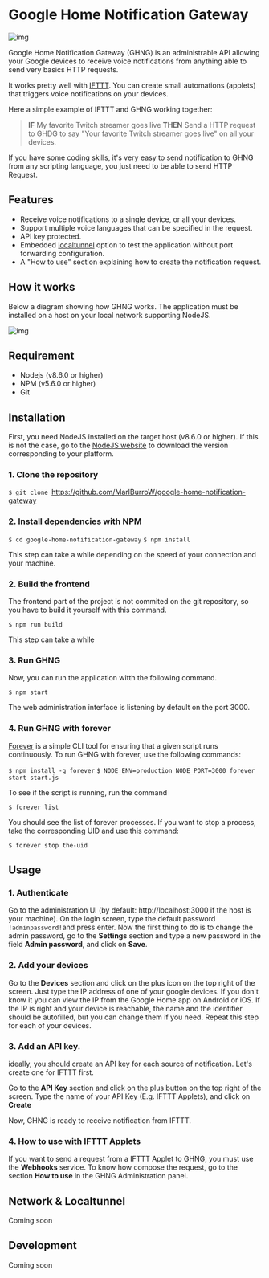 # Google Home Notification Gateway

![img](https://content.screencast.com/users/marlburrow/folders/Snagit/media/da213002-2fe9-40d3-a31c-edd5af85a64c/2018-03-27_21-48-59.png)

Google Home Notification Gateway (GHNG) is an administrable API allowing your Google devices to receive voice notifications from anything able to send very basics HTTP requests.

It works pretty well with [IFTTT](https://ifttt.com/discover). You can create small automations (applets) that triggers voice notifications on your devices.

Here a simple example of IFTTT and GHNG working together:

>**IF** My favorite Twitch streamer goes live **THEN** Send a HTTP request to GHDG to say "Your favorite Twitch streamer goes live" on all your devices.

If you have some coding skills, it's very easy to send notification to GHNG from any scripting language, you just need to be able to send HTTP Request.
    
## Features
- Receive voice notifications to a single device, or all your devices.
- Support multiple voice languages that can be specified in the request.
- API key protected.
- Embedded [localtunnel](https://localtunnel.github.io/www/) option to test the application without port forwarding configuration.
- A "How to use" section explaining how to create the notification request.

## How it works
Below a diagram showing how GHNG works. The application must be installed on a host on your local network supporting NodeJS.

![img](https://content.screencast.com/users/marlburrow/folders/Snagit/media/18019f5b-9a0c-43ba-bd2b-f62f5938c081/2018-03-17_19-05-26.png)

## Requirement
- Nodejs (v8.6.0 or higher)
- NPM (v5.6.0 or higher)
- Git

## Installation
First, you need NodeJS installed on the target host (v8.6.0 or higher). If this is not the case, go to the [NodeJS website](https://nodejs.org/en/) to download the version corresponding to your platform.
### 1. Clone the repository 

`$ git clone `https://github.com/MarlBurroW/google-home-notification-gateway


### 2. Install dependencies with NPM
`$ cd google-home-notification-gateway`
`$ npm install`

This step can take a while depending on the speed of your connection and your machine.

### 2. Build the frontend
The frontend part of the project is not commited on the git repository, so you have to build it yourself with this command.

`$ npm run build`

This step can take a while

### 3. Run GHNG
Now, you can run the application witth the following command.

`$ npm start`

The web administration interface is listening by default on the port 3000. 

### 4. Run GHNG with forever

[Forever](https://github.com/foreverjs/forever) is a simple CLI tool for ensuring that a given script runs continuously. 
To run GHNG with forever, use the following commands:

`$ npm install -g forever`
`$ NODE_ENV=production NODE_PORT=3000 forever start start.js`

To see if the script is running, run the command 

`$ forever list`

You should see the list of forever processes. If you want to stop a process, take the corresponding UID and use this command:

`$ forever stop the-uid`


## Usage

### 1. Authenticate
Go to the administration UI (by default: http://localhost:3000 if the host is your machine). 
On the login screen, type the default password `!adminpassword!`and press enter. 
Now the first thing to do is to change the admin password, go to the **Settings** section and type a new password in the field **Admin password**, and click on **Save**.


### 2. Add your devices
Go to the **Devices** section and click on the plus icon on the top right of the screen. Just type the IP address of one of your google devices. If you don't know it you can view the IP from the Google Home app on Android or iOS.
If the IP is right and your device is reachable, the name and the identifier should be autofilled, but you can change them if you need.
Repeat this step for each of your devices.

### 3. Add an API key.

ideally, you should create an API key for each source of notification. Let's create one for IFTTT first.

Go to the **API Key** section and click on the plus button on the top right of the screen.
Type the name of your API Key (E.g. IFTTT Applets), and click on **Create**

Now, GHNG is ready to receive notification from IFTTT.


### 4. How to use with IFTTT Applets

If you want to send a request from a IFTTT Applet to GHNG, you must use the **Webhooks** service. 
To know how compose the request, go to the section **How to use** in the GHNG Administration panel.


## Network & Localtunnel

Coming soon
## Development

Coming soon

